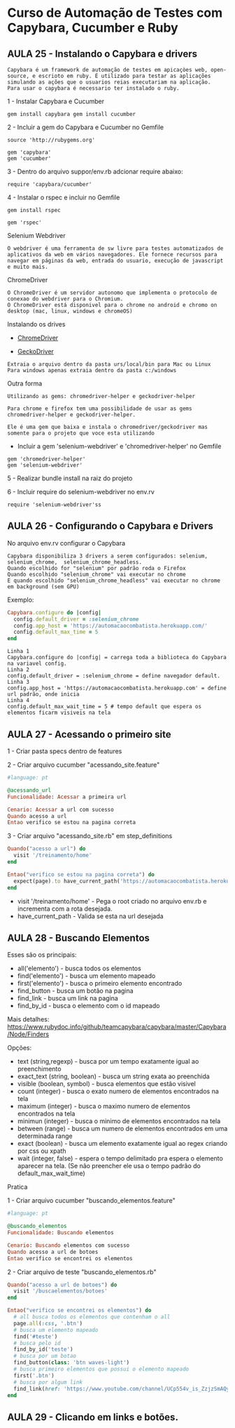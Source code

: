 # Curso de Automação de Testes com Capybara, Cucumber e Ruby

## AULA 25 - Instalando o Capybara e drivers

```
Capybara é um framework de automação de testes em apicaçòes web, open-source, e escrioto em ruby. É utilizado para testar as aplicações simulando as ações que o usuarios reias executariam na aplicação.
Para usar o capybara é necessario ter instalado o ruby.
```

1 - Instalar Capybara e Cucumber

``
gem install capybara
gem install cucumber
``

2 - Incluir a gem do Capybara e Cucumber no Gemfile

```
source 'http://rubygems.org'

gem 'capybara'
gem 'cucumber'
```

3 - Dentro do arquivo suppor/env.rb adcionar require abaixo:

`require 'capybara/cucumber'`

4 - Instalar o rspec e incluir no Gemfile

```
gem install rspec
```

```
gem 'rspec'
```

Selenium Webdriver

````
O webdriver é uma ferramenta de sw livre para testes automatizados de aplicativos da web em vários navegadores. Ele fornece recursos para navegar em páginas da web, entrada do usuario, execução de javascript e muito mais.
````

ChromeDriver

````
O ChromeDriver é um servidor autonomo que implementa o protocolo de conexao do webdriver para o Chromium.
O ChromeDriver está disponivel para o chrome no android e chromo on desktop (mac, linux, windows e chromeOS)
````

Instalando os drives

* [ChromeDriver](https://sites.google.com/a/chromium.org/chromedriver/home)

* [GeckoDriver](https://github.com/mozilla/geckodriver/releases)

```
Extraia o arquivo dentro da pasta urs/local/bin para Mac ou Linux
Para windows apenas extraia dentro da pasta c:/windows
```

Outra forma

```
Utilizando as gems: chromedriver-helper e geckodriver-helper

Para chrome e firefox tem uma possibilidade de usar as gems chromedriver-helper e geckodriver-helper.

Ele é uma gem que baixa e instala o chromedriver/geckodriver mas somente para o projeto que voce esta utilizando
```

- Incluir a gem 'selenium-webdriver' e 'chromedriver-helper' no Gemfile

```
gem 'chromedriver-helper'
gem 'selenium-webdriver'
```

5 - Realizar bundle install na raiz do projeto

6 - Incluir require do selenium-webdriver no env.rv

```
require 'selenium-webdriver'ss
```

## AULA 26 - Configurando o Capybara e Drivers

No arquivo env.rv configurar o Capybara

````
Capybara disponibiliza 3 drivers a serem configurados: selenium, selenium_chrome,  selenium_chrome_headless.
Quando escolhido for "selenium" por padrão roda o Firefox
Quando escolhido "selenium_chrome" vai executar no chrome
E quando escolhido "selenium_chrome_headless" vai executar no chrome em background (sem GPU)
````

Exemplo:

````ruby
Capybara.configure do |config|
  config.default_driver = :selenium_chrome
  config.app_host = 'https://automacaocombatista.herokuapp.com/'
  config.default_max_time = 5
end
````

````
Linha 1
Capybara.configure do |config| = carrega toda a biblioteca do Capybara na variavel config.
Linha 2
config.default_driver = :selenium_chrome = define navegador default.
Linha 3
config.app_host = 'https://automacaocombatista.herokuapp.com' = define url padrão, onde inicia
Linha 4
config.default_max_wait_time = 5 # tempo default que espera os elementos ficarm visiveis na tela
````

## AULA 27 - Acessando o primeiro site

1 - Criar pasta specs dentro de features

2 - Criar arquivo cucumber "acessando_site.feature"

````ruby
#language: pt

@acessando_url
Funcionalidade: Acessar a primeira url

Cenario: Acessar a url com sucesso
Quando acesso a url 
Entao verifico se estou na pagina correta
````

3 - Criar arquivo "acessando_site.rb" em step_definitions

````ruby
Quando("acesso a url") do
  visit '/treinamento/home'
end

Entao("verifico se estou na pagina correta") do
  expect(page).to have_current_path('https://automacaocombatista.herokuapp.com/treinamento/home', url: true)
end
````
- visit '/treinamento/home' - Pega o root criado no arquivo env.rb e incrementa com a rota desejada.
- have_current_path - Valida se esta na url desejada

## AULA 28 - Buscando Elementos

Esses são os principais:

- all('elemento') - busca todos os elementos
- find('elemento') - busca um elemento mapeado
- first('elemento') - busca o primeiro elemento encontrado
- find_button - busca um botão na pagina
- find_link - busca um link na pagina
- find_by_id - busca o elemento com o id mapeado

Mais detalhes: https://www.rubydoc.info/github/teamcapybara/capybara/master/Capybara/Node/Finders

Opções:

- text (string,regexp) - busca por um tempo exatamente igual ao preenchimento
- exact_text (string, boolean) - busca um string exata ao preenchida
- visible (boolean, symbol) - busca elementos que estão visivel
- count (integer) - busca o exato numero de elementos encontrados na tela
- maximum (integer) - busca o maximo numero de elementos encontrados na tela
- minimun (integer) - busca o minimo de elementos encontrados na tela
- between (range) - busca um numero de elementos encontrados em uma determinada range
- exact (boolean) - busca um elemento exatamente igual ao regex criando por css ou xpath
- wait (integer, false) - espera o tempo delimitado pra espera o elemento aparecer na tela. (Se não preencher ele usa o tempo padrão do default_max_wait_time)

Pratica

1 - Criar arquivo cucumber "buscando_elementos.feature"

````ruby
#language: pt

@buscando_elementos
Funcionalidade: Buscando elementos

Cenario: Buscando elementos com sucesso
Quando acesso a url de botoes
Entao verifico se encontrei os elementos
````

2 - Criar arquivo de teste "buscando_elementos.rb"

````ruby
Quando("acesso a url de botoes") do
  visit '/buscaelementos/botoes'
end

Entao("verifico se encontrei os elementos") do
  # all busca todos os elementos que contenham o all
  page.all(:css, '.btn')
  # busca um elemento mapeado
  find('#teste')
  # busca pelo id
  find_by_id('teste')
  # busca por um botao 
  find_button(class: 'btn waves-light')
  # busca primeiro elementos que possui o elemento mapeado
  first('.btn')
  # busca por algum link
  find_link(href: 'https://www.youtube.com/channel/UCp554v_is_ZzjzSmAQyFfAA')
end
````

## AULA 29 - Clicando em links e botões.